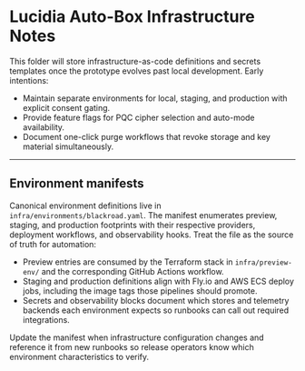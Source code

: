 # Lucidia Auto-Box Infrastructure Notes

This folder will store infrastructure-as-code definitions and secrets templates once the prototype evolves past local development. Early intentions:

- Maintain separate environments for local, staging, and production with explicit consent gating.
- Provide feature flags for PQC cipher selection and auto-mode availability.
- Document one-click purge workflows that revoke storage and key material simultaneously.

---

## Environment manifests

Canonical environment definitions live in `infra/environments/blackroad.yaml`. The
manifest enumerates preview, staging, and production footprints with their respective
providers, deployment workflows, and observability hooks. Treat the file as the source
of truth for automation:

- Preview entries are consumed by the Terraform stack in `infra/preview-env/` and the
  corresponding GitHub Actions workflow.
- Staging and production definitions align with Fly.io and AWS ECS deploy jobs,
  including the image tags those pipelines should promote.
- Secrets and observability blocks document which stores and telemetry backends each
  environment expects so runbooks can call out required integrations.

Update the manifest when infrastructure configuration changes and reference it from
new runbooks so release operators know which environment characteristics to verify.
